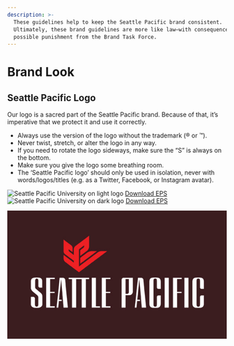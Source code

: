 ```yaml
---
description: >-
  These guidelines help to keep the Seattle Pacific brand consistent.
  Ultimately, these brand guidelines are more like law—with consequences and
  possible punishment from the Brand Task Force.
---
```


# Brand Look

## Seattle Pacific Logo

Our logo is a sacred part of the Seattle Pacific brand. Because of that, it’s imperative that we protect it and use it correctly.

* Always use the version of the logo without the trademark \(® or ™\).
* Never twist, stretch, or alter the logo in any way.
* If you need to rotate the logo sideways, make sure the “S” is always on the bottom.
* Make sure you give the logo some breathing room.
* The ‘Seattle Pacific logo’ should only be used in isolation, never with words/logos/titles \(e.g. as a Twitter, Facebook, or Instagram avatar\).

<div class="logo-downloads">
	<div class="logo-div">
		<img src="https://seattlepacific.gitbook.io/brand/assets/spu_logo_bw_rgb_600x350.png" alt="Seattle Pacific University on light logo">
		<a href="#">Download EPS</a>
	</div>
	<div class="logo-div">
		<img src="https://seattlepacific.gitbook.io/brand/gitbook/assets/spu_logo_bw_rev_rgb_600x350.jpg" alt="Seattle Pacific University on dark logo">
		<a href="#">Download EPS</a>
	</div>
</div>

![hot red \(only to be used with dark backgrounds\)](.gitbook/assets/spu_logo_hotred_rev_rgb_plumbackground.jpg)



